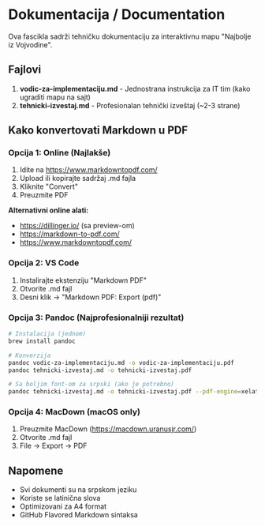 # Dokumentacija / Documentation

Ova fascikla sadrži tehničku dokumentaciju za interaktivnu mapu "Najbolje iz Vojvodine".

## Fajlovi

1. **vodic-za-implementaciju.md** - Jednostrana instrukcija za IT tim (kako ugraditi mapu na sajt)
2. **tehnicki-izvestaj.md** - Profesionalan tehnički izveštaj (~2-3 strane)

## Kako konvertovati Markdown u PDF

### Opcija 1: Online (Najlakše)

1. Idite na https://www.markdowntopdf.com/
2. Upload ili kopirajte sadržaj .md fajla
3. Kliknite "Convert"
4. Preuzmite PDF

**Alternativni online alati:**
- https://dillinger.io/ (sa preview-om)
- https://markdown-to-pdf.com/
- https://www.markdowntopdf.com/

### Opcija 2: VS Code

1. Instalirajte ekstenziju "Markdown PDF"
2. Otvorite .md fajl
3. Desni klik → "Markdown PDF: Export (pdf)"

### Opcija 3: Pandoc (Najprofesionalniji rezultat)

```bash
# Instalacija (jednom)
brew install pandoc

# Konverzija
pandoc vodic-za-implementaciju.md -o vodic-za-implementaciju.pdf
pandoc tehnicki-izvestaj.md -o tehnicki-izvestaj.pdf

# Sa boljim font-om za srpski (ako je potrebno)
pandoc tehnicki-izvestaj.md -o tehnicki-izvestaj.pdf --pdf-engine=xelatex
```

### Opcija 4: MacDown (macOS only)

1. Preuzmite MacDown (https://macdown.uranusjr.com/)
2. Otvorite .md fajl
3. File → Export → PDF

## Napomene

- Svi dokumenti su na srpskom jeziku
- Koriste se latinična slova
- Optimizovani za A4 format
- GitHub Flavored Markdown sintaksa
